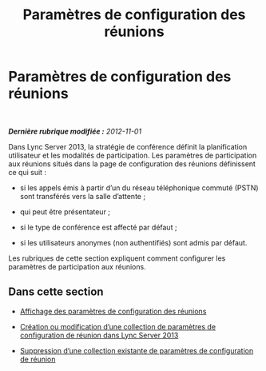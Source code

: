 ﻿---
title: Paramètres de configuration des réunions
TOCTitle: Paramètres de configuration des réunions
ms:assetid: 484c1426-c18a-4fc9-84d5-cc42689b59b8
ms:mtpsurl: https://technet.microsoft.com/fr-fr/library/JJ688045(v=OCS.15)
ms:contentKeyID: 49891334
ms.date: 05/20/2016
mtps_version: v=OCS.15
ms.translationtype: HT
---

# Paramètres de configuration des réunions

 

_**Dernière rubrique modifiée :** 2012-11-01_

Dans Lync Server 2013, la stratégie de conférence définit la planification utilisateur et les modalités de participation. Les paramètres de participation aux réunions situés dans la page de configuration des réunions définissent ce qui suit :

  - si les appels émis à partir d’un du réseau téléphonique commuté (PSTN) sont transférés vers la salle d’attente ;

  - qui peut être présentateur ;

  - si le type de conférence est affecté par défaut ;

  - si les utilisateurs anonymes (non authentifiés) sont admis par défaut.

Les rubriques de cette section expliquent comment configurer les paramètres de participation aux réunions.

## Dans cette section

  - [Affichage des paramètres de configuration des réunions](lync-server-2013-view-meeting-configuration-settings.md)

  - [Création ou modification d’une collection de paramètres de configuration de réunion dans Lync Server 2013](lync-server-2013-create-or-modify-a-collection-of-meeting-configuration-settings.md)

  - [Suppression d’une collection existante de paramètres de configuration de réunion](lync-server-2013-delete-an-existing-collection-of-meeting-configuration-settings.md)

